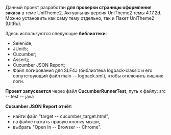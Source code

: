 Данный проект разработан **для проверки страницы оформления заказа** в теме UniTheme2.
Актуальная версия UniTheme2 темы 4.17.2d. Можно установить как саму тему отдельно, так и Пакет UniTheme2 (UltRu).

Здесь используются следующие **библиотеки**:
* Selenide;
* JUnit5;
* Cucumber;
* Assertj;
* Cucumber JSON Report;
* Файл логирования для SLF4J (библиотека logback-classic и его сопутствующий файл main -- logback.xml), чтобы отключить лишние логи.

**Проект запускается** через файл **CucumberRunnerTest**, путь к файлу: src -- test -- java

**Cucumber JSON Report отчёт**:
- найти файл "target -- cucumber_target.html",
- на файле нажать правую кнопку мыши,
- выбрать "Open in -- Browser -- Chrome". 